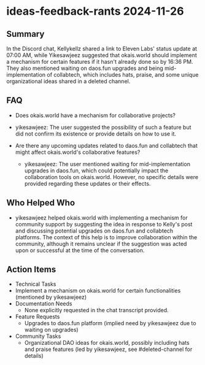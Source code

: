 # ideas-feedback-rants 2024-11-26

## Summary
 In the Discord chat, Kellykellz shared a link to Eleven Labs' status update at 07:00 AM, while Yikesawjeez suggested that okais.world should implement a mechanism for certain features if it hasn't already done so by 16:36 PM. They also mentioned waiting on daos.fun upgrades and being mid-implementation of collabtech, which includes hats, praise, and some unique organizational ideas shared in a deleted channel.

## FAQ
 - Does okais.world have a mechanism for collaborative projects?
  - yikesawjeez: The user suggested the possibility of such a feature but did not confirm its existence or provide details on how to use it.

- Are there any upcoming updates related to daos.fun and collabtech that might affect okais.world's collaborative features?
  - yikesawjeez: The user mentioned waiting for mid-implementation upgrades in daos.fun, which could potentially impact the collaboration tools on okais.world. However, no specific details were provided regarding these updates or their effects.

## Who Helped Who
 - yikesawjeez helped okais.world with implementing a mechanism for community support by suggesting the idea in response to Kelly's post and discussing potential upgrades on daos.fun and collabtech platforms. The context of this help is to improve collaboration within the community, although it remains unclear if the suggestion was acted upon or successful at the time of the conversation.

## Action Items
 - Technical Tasks
  - Implement a mechanism on okais.world for certain functionalities (mentioned by yikesawjeez)
- Documentation Needs
  - None explicitly requested in the chat transcript provided.
- Feature Requests
  - Upgrades to daos.fun platform (implied need by yikesawjeez due to waiting on upgrades)
- Community Tasks
  - Organizational DAO ideas for okais.world, possibly including hats and praise features (led by yikesawjeez, see #deleted-channel for details)

